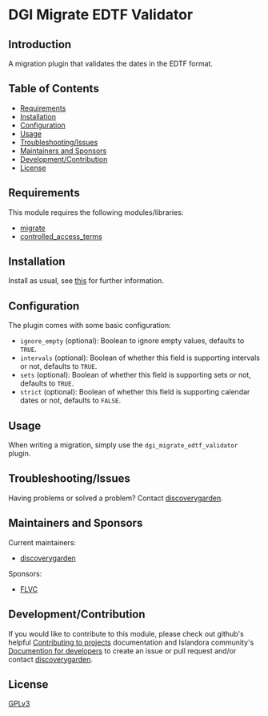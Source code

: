 # DGI Migrate EDTF Validator

## Introduction

A migration plugin that validates the dates in the EDTF format.

## Table of Contents

* [Requirements](#requirements)
* [Installation](#installation)
* [Configuration](#configuration)
* [Usage](#usage)
* [Troubleshooting/Issues](#troubleshootingissues)
* [Maintainers and Sponsors](#maintainers-and-sponsors)
* [Development/Contribution](#developmentcontribution)
* [License](#license)

## Requirements

This module requires the following modules/libraries:

* [migrate](https://www.drupal.org/project/migrate)
* [controlled_access_terms](https://github.com/Islandora/controlled_access_terms)

## Installation

Install as usual, see
[this](https://www.drupal.org/docs/extending-drupal/installing-modules) for
further information.

## Configuration

The plugin comes with some basic configuration:

- `ignore_empty` (optional): Boolean to ignore empty values, defaults to `TRUE`.
- `intervals` (optional): Boolean of whether this field is supporting intervals or not, defaults to `TRUE`.
- `sets` (optional): Boolean of whether this field is supporting sets or not, defaults to `TRUE`.
- `strict` (optional): Boolean of whether this field is supporting calendar dates or not, defaults to `FALSE`.

## Usage

When writing a migration, simply use the `dgi_migrate_edtf_validator` plugin.

## Troubleshooting/Issues

Having problems or solved a problem? Contact
[discoverygarden](http://support.discoverygarden.ca).

## Maintainers and Sponsors

Current maintainers:

* [discoverygarden](http://www.discoverygarden.ca)

Sponsors:
* [FLVC](https://www.flvc.org)

## Development/Contribution

If you would like to contribute to this module, please check out github's helpful
[Contributing to projects](https://docs.github.com/en/get-started/quickstart/contributing-to-projects) documentation and Islandora community's [Documention for developers](https://islandora.github.io/documentation/contributing/CONTRIBUTING/#github-issues) to create an issue or pull request and/or
contact [discoverygarden](http://support.discoverygarden.ca).

## License

[GPLv3](http://www.gnu.org/licenses/gpl-3.0.txt)
